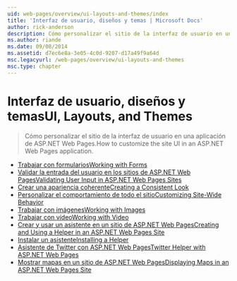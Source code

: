 ```yaml
---
uid: web-pages/overview/ui-layouts-and-themes/index
title: 'Interfaz de usuario, diseños y temas | Microsoft Docs'
author: rick-anderson
description: Cómo personalizar el sitio de la interfaz de usuario en una aplicación de ASP.NET Web Pages.
ms.author: riande
ms.date: 09/08/2014
ms.assetid: d7ec6e8a-3e05-4c0d-9207-d17a49f9a64d
msc.legacyurl: /web-pages/overview/ui-layouts-and-themes
msc.type: chapter
---
```

<a name="ui-layouts-and-themes"></a><span data-ttu-id="1cce5-103">Interfaz de usuario, diseños y temas</span><span class="sxs-lookup"><span data-stu-id="1cce5-103">UI, Layouts, and Themes</span></span>
====================
> <span data-ttu-id="1cce5-104">Cómo personalizar el sitio de la interfaz de usuario en una aplicación de ASP.NET Web Pages.</span><span class="sxs-lookup"><span data-stu-id="1cce5-104">How to customize the site UI in an ASP.NET Web Pages application.</span></span>


- [<span data-ttu-id="1cce5-105">Trabajar con formularios</span><span class="sxs-lookup"><span data-stu-id="1cce5-105">Working with Forms</span></span>](4-working-with-forms.md)
- [<span data-ttu-id="1cce5-106">Validar la entrada del usuario en los sitios de ASP.NET Web Pages</span><span class="sxs-lookup"><span data-stu-id="1cce5-106">Validating User Input in ASP.NET Web Pages Sites</span></span>](validating-user-input-in-aspnet-web-pages-sites.md)
- [<span data-ttu-id="1cce5-107">Crear una apariencia coherente</span><span class="sxs-lookup"><span data-stu-id="1cce5-107">Creating a Consistent Look</span></span>](3-creating-a-consistent-look.md)
- [<span data-ttu-id="1cce5-108">Personalizar el comportamiento de todo el sitio</span><span class="sxs-lookup"><span data-stu-id="1cce5-108">Customizing Site-Wide Behavior</span></span>](18-customizing-site-wide-behavior.md)
- [<span data-ttu-id="1cce5-109">Trabajar con imágenes</span><span class="sxs-lookup"><span data-stu-id="1cce5-109">Working with Images</span></span>](9-working-with-images.md)
- [<span data-ttu-id="1cce5-110">Trabajar con vídeo</span><span class="sxs-lookup"><span data-stu-id="1cce5-110">Working with Video</span></span>](10-working-with-video.md)
- [<span data-ttu-id="1cce5-111">Crear y usar un asistente en un sitio de ASP.NET Web Pages</span><span class="sxs-lookup"><span data-stu-id="1cce5-111">Creating and Using a Helper in an ASP.NET Web Pages Site</span></span>](creating-and-using-a-helper-in-an-aspnet-web-pages-site.md)
- [<span data-ttu-id="1cce5-112">Instalar un asistente</span><span class="sxs-lookup"><span data-stu-id="1cce5-112">Installing a Helper</span></span>](installing-helpers.md)
- [<span data-ttu-id="1cce5-113">Asistente de Twitter con ASP.NET Web Pages</span><span class="sxs-lookup"><span data-stu-id="1cce5-113">Twitter Helper with ASP.NET Web Pages</span></span>](twitter-helper.md)
- [<span data-ttu-id="1cce5-114">Mostrar mapas en un sitio de ASP.NET Web Pages</span><span class="sxs-lookup"><span data-stu-id="1cce5-114">Displaying Maps in an ASP.NET Web Pages Site</span></span>](displaying-maps-in-an-aspnet-web-pages-site.md)
